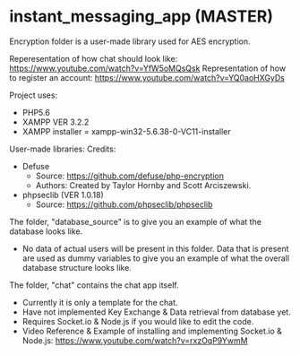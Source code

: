 # instant_messaging_app (MASTER)
Encryption folder is a user-made library used for AES encryption.

Reperesentation of how chat should look like: https://www.youtube.com/watch?v=YfW5oMQsQsk
Representation of how to register an account: https://www.youtube.com/watch?v=YQ0aoHXGyDs

Project uses:
- PHP5.6
- XAMPP VER 3.2.2
- XAMPP installer = xampp-win32-5.6.38-0-VC11-installer

User-made libraries: 
Credits: 
- Defuse
    - Source: https://github.com/defuse/php-encryption 
    - Authors: Created by Taylor Hornby and Scott Arciszewski.
- phpseclib (VER 1.0.18)
    - Source: https://github.com/phpseclib/phpseclib

The folder, "database_source" is to give you an example of what the database looks like.
- No data of actual users will be present in this folder. Data that is present are used as dummy variables to give you an example of what the overall database structure looks like.

The folder, "chat" contains the chat app itself.
- Currently it is only a template for the chat.
- Have not implemented Key Exchange & Data retrieval from database yet.
- Requires Socket.io & Node.js if you would like to edit the code.
- Video Reference & Example of installing and implementing Socket.io & Node.js:
    https://www.youtube.com/watch?v=rxzOqP9YwmM
